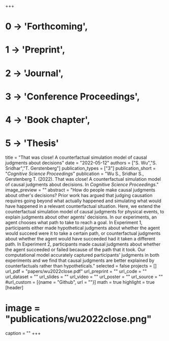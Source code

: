+++
# 0 -> 'Forthcoming',
# 1 -> 'Preprint',
# 2 -> 'Journal',
# 3 -> 'Conference Proceedings',
# 4 -> 'Book chapter',
# 5 -> 'Thesis'

title = "That was close! A counterfactual simulation model of causal judgments about decisions"
date = "2022-05-12"
authors = ["S. Wu","S. Sridhar","T. Gerstenberg"]
publication_types = ["3"]
publication_short = "_Cognitive Science Proceedings_"
publication = "Wu S., Sridhar S., Gerstenberg T. (2022). That was close! A counterfactual simulation model of causal judgments about decisions. In _Cognitive Science Proceedings_."
image_preview = ""
abstract = "How do people make causal judgments about other's decisions? Prior work has argued that judging causation requires going beyond what actually happened and simulating what would have happened in a relevant counterfactual situation. Here, we extend the counterfactual simulation model of causal judgments for physical events, to explain judgments about other agents' decisions. In our experiments, an agent chooses what path to take to reach a goal. In Experiment 1, participants either made hypothetical judgments about whether the agent would succeed were it to take a certain path, or counterfactual judgments about whether the agent would have succeeded had it taken a different path. In Experiment 2, participants made causal judgments about whether the agent succeeded or failed because of the path that it took. Our computational model accurately captured participants' judgments in both experiments and we find that causal judgments are better explained by counterfactuals rather than hypotheticals."
selected = false
projects = []
url_pdf = "papers/wu2022close.pdf"
url_preprint = ""
url_code = ""
url_dataset = ""
url_slides = ""
url_video = ""
url_poster = ""
url_source = ""
#url_custom = [{name = "Github", url = ""}]
math = true
highlight = true
[header]
# image = "publications/wu2022close.png"
caption = ""
+++